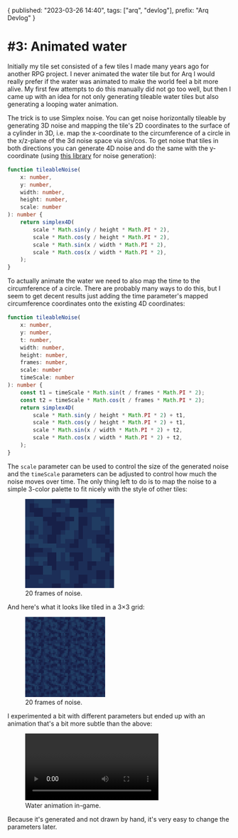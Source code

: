 {
  published: "2023-03-26 14:40",
  tags: ["arq", "devlog"],
  prefix: "Arq Devlog"
}
# #3: Animated water

Initially my tile set consisted of a few tiles I made many years ago for another RPG project. I never animated the water tile but for Arq I would really prefer if the water was animated to make the world feel a bit more alive. My first few attempts to do this manually did not go too well, but then I came up with an idea for not only generating tileable water tiles but also generating a looping water animation.

The trick is to use Simplex noise. You can get noise horizontally tileable by generating 3D noise and mapping the tile's 2D coordinates to the surface of a cylinder in 3D, i.e. map the x-coordinate to the circumference of a circle in the x/z-plane of the 3d noise space via sin/cos. To get noise that tiles in both directions you can generate 4D noise and do the same with the y-coordinate (using [this library](https://www.npmjs.com/package/@leodeslf/simplex-noise) for noise generation):

```typescript
function tileableNoise(
    x: number,
    y: number,
    width: number,
    height: number,
    scale: number
): number {
    return simplex4D(
        scale * Math.sin(y / height * Math.PI * 2),
        scale * Math.cos(y / height * Math.PI * 2),
        scale * Math.sin(x / width * Math.PI * 2),
        scale * Math.cos(x / width * Math.PI * 2),
    );
}
```

To actually animate the water we need to also map the time to the circumference of a circle. There are probably many ways to do this, but I seem to get decent results just adding the time parameter's mapped circumference coordinates onto the existing 4D coordinates:

```typescript
function tileableNoise(
    x: number,
    y: number,
    t: number,
    width: number,
    height: number,
    frames: number,
    scale: number
    timeScale: number
): number {
    const t1 = timeScale * Math.sin(t / frames * Math.PI * 2);
    const t2 = timeScale * Math.cos(t / frames * Math.PI * 2);
    return simplex4D(
        scale * Math.sin(y / height * Math.PI * 2) + t1,
        scale * Math.cos(y / height * Math.PI * 2) + t1,
        scale * Math.sin(x / width * Math.PI * 2) + t2,
        scale * Math.cos(x / width * Math.PI * 2) + t2,
    );
}
```

The `scale` parameter can be used to control the size of the generated noise and the `timeScale` parameters can be adjusted to control how much the noise moves over time. The only thing left to do is to map the noise to a simple 3-color palette to fit nicely with the style of other tiles:

<figure>
<img src="../images/arq/watertest.gif" width=200 height=200 style="image-rendering: pixelated;" alt="Animated water tile"/>
<figcaption>20 frames of noise.</figcaption>
</figure>

And here's what it looks like tiled in a 3&times;3 grid:

<figure>
<img src="../images/arq/watertest2.gif" width=180 height=180 style="image-rendering: pixelated;" alt="Animated water tile"/>
<figcaption>20 frames of noise.</figcaption>
</figure>

I experimented a bit with different parameters but ended up with an animation that's a bit more subtle than the above:

<figure>
<video src="../images/arq/water.webm" autoplay loop></video>
<figcaption>Water animation in-game.</figcaption>
</figure>

Because it's generated and not drawn by hand, it's very easy to change the parameters later.
